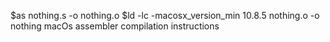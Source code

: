 $as nothing.s -o nothing.o
$ld -lc -macosx_version_min 10.8.5 nothing.o -o nothing
macOs assembler compilation instructions
